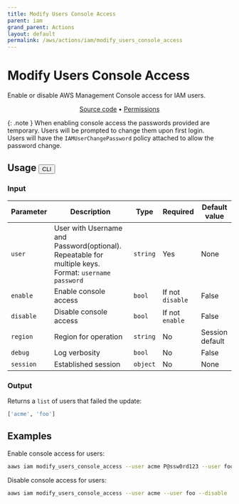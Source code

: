 ```yaml
---
title: Modify Users Console Access
parent: iam
grand_parent: Actions
layout: default
permalink: /aws/actions/iam/modify_users_console_access
---
```


# Modify Users Console Access

Enable or disable AWS Management Console access for IAM users.<br/>

<p align="center">
   <a href="https://github.com/avtomat-hub/avtomat-aws/tree/main/avtomat_aws/iam/modify_users_console_access.py">Source code</a> •
   <a href="/aws/permissions/iam/modify_users_console_access">Permissions</a>
</p>

{: .note }
When enabling console access the passwords provided are temporary. Users will be prompted to change them upon first
login.<br/>
Users will have the `IAMUserChangePassword` policy attached to allow the password change.

## Usage <button id="toggleButton" class="btn fs-3" onclick="toggleTables()">CLI</button>

<div markdown="1" id="cli" style="display: block;">

### Input

| Parameter  | Description                                                                                          | Type     | Required         | Default value   |
|------------|------------------------------------------------------------------------------------------------------|----------|------------------|-----------------|
| `user`     | User with Username and Password(optional). Repeatable for multiple keys. Format: `username password` | `string` | Yes              | None            |
| `enable`   | Enable console access                                                                                | `bool`   | If not `disable` | False           |
| `disable`  | Disable console access                                                                               | `bool`   | If not `enable`  | False           |
| `region`   | Region for operation                                                                                 | `string` | No               | Session default |
| `debug`    | Log verbosity                                                                                        | `bool`   | No               | False           |
| `session`  | Established session                                                                                  | `object` | No               | None            |

### Output

Returns a `list` of users that failed the update:

```python
['acme', 'foo']
```

## Examples

Enable console access for users:

```bash
aaws iam modify_users_console_access --user acme P@ssw0rd123 --user foo P@ssw0rd112233 --enable
```

Disable console access for users:

```bash
aaws iam modify_users_console_access --user acme --user foo --disable
```

</div>

<div markdown="1" id="prog" style="display: none;">

### Input

| Parameter | Description            | Type         | Required         | Default value   |
|-----------|------------------------|--------------|------------------|-----------------|
| `users`   | Users to modify        | `list(dict)` | Yes              | None            |
| `enable`  | Enable console access  | `bool`       | If not `disable` | False           |
| `disable` | Disable console access | `bool`       | If not `enable`  | False           |
| `region`  | Region for operation   | `string`     | No               | Session default |
| `debug`   | Log verbosity          | `bool`       | No               | False           |
| `session` | Established session    | `object`     | No               | None            |

### Output

Returns a `list` of users that failed the update:

```python
['acme', 'foo']
```

## Examples

Enable console access for users:

```python
from avtomat_aws import iam

response = iam.modify_console_access(users=[{"UserName": "acme", "Password": "P@ssw0rd123"},
                                            {"UserName": "foo", "Password": "P@ssw0rd112233"}],
                                     enable=True)
```

Disable console access for users:

```python
from avtomat_aws import iam

response = iam.modify_console_access(users=[{"UserName": "acme"},
                                            {"UserName": "foo"}],
                                     disable=True)
```

</div>

<script>
  function toggleTables() {
    var cli = document.getElementById("cli");
    var prog = document.getElementById("prog");
    var toggleButton = document.getElementById("toggleButton");
    if (cli.style.display === "none") {
      cli.style.display = "block";
      prog.style.display = "none";
      toggleButton.innerHTML = "CLI";
    } else {
      cli.style.display = "none";
      prog.style.display = "block";
      toggleButton.innerHTML = "Programmatic";
    } 
  }
</script>
